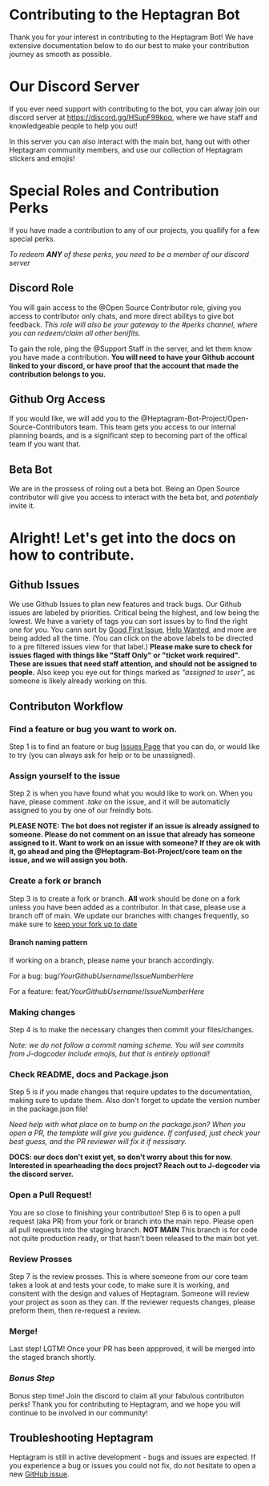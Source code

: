 # Contributing to the Heptagran Bot

Thank you for your interest in contributing to the Heptagram Bot!  We have extensive documentation below to do our best to make your contribution journey as smooth as possible.

# Our Discord Server
 If you ever need support with contributing to the bot, you can alway join our discord server at <https://discord.gg/HSupF99kpq>, where we have staff and knowledgeable people to help you out! 

 In this server you can also interact with the main bot, hang out with other Heptagram community members, and use our collection of Heptagram stickers and emojis!

 # Special Roles and Contribution Perks
If you have made a contribution to any of our projects, you quallify for a few special perks.

*To redeem **ANY** of these perks, you need to be a member of our discord server*

## Discord Role
You will gain access to the @Open Source Contributor role, giving you access to contributor only chats, and more direct abilitys to give bot feedback. *This role will also be your gateway to the #perks channel, where you can redeem/claim all other benifits.*

To gain the role, ping the @Support Staff in the server, and let them know you have made a contribution. **You will need to have your Github account linked to your discord, or have proof that the account that made the contribution belongs to you.**

## Github Org Access
If you would like, we will add you to the @Heptagram-Bot-Project/Open-Source-Contributors team. This team gets you access to our internal planning boards, and is a significant step to becoming part of the offical team if you want that.

## Beta Bot
We are in the prossess of roling out a beta bot. Being an Open Source contributor will give you access to interact with the beta bot, and *potentialy* invite it.

# Alright! Let's get into the docs on how to contribute.

## Github Issues
We use Github Issues to plan new features and track bugs. Our Github issues are labeled by priorities. Critical being the highest, and low being the lowest. We have a variety of tags you can sort issues by to find the right one for you. You cann sort by [Good First Issue](https://github.com/Heptagram-Bot-Project/bot/issues?q=is%3Aopen+is%3Aissue+label%3A%22good+first+issue%22), [Help Wanted](https://github.com/Heptagram-Bot-Project/bot/issues?q=is%3Aopen+is%3Aissue+label%3A%22%F0%9F%91%90+help+wanted+%F0%9F%91%90%22), and more are being added all the time. (You can click on the above labels to be directed to a pre filtered issues view for that label.) **Please make sure to check for issues flaged with things like "Staff Only" or "ticket work required". These are issues that need staff attention, and should not be assigned to people.** Also keep you eye out for things marked as *"assigned to user"*, as someone is likely already working on this.


 ## Contributon Workflow

### Find a feature or bug you want to work on.
Step 1 is to find an feature or bug [Issues Page](https://github.com/Heptagram-Bot-Project/bot/issues) that you can do, or would like to try (you can always ask for help or to be unassigned). 

### Assign yourself to the issue
Step 2 is when you have found what you would like to work on. When you have, please comment *.take* on the issue, and it will be automaticly assigned to you by one of our freindly bots.

**PLEASE NOTE: The bot does not register if an issue is already assigned to someone. Please do not comment on an issue that already has someone assigned to it. Want to work on an issue with someone? If they are ok with it, go ahead and ping the @Heptagram-Bot-Project/core team on the issue, and we will assign you both.**

### Create a fork or branch
Step 3 is to create a fork or branch. **All** work should be done on a fork unless you have been added as a contributor. In that case, please use a branch off of main. We update our branches with changes frequently, so make sure to [keep your fork up to date](https://dev.to/giannellitech/keeping-your-fork-up-to-date-klh)

#### Branch naming pattern
If working on a branch, please name your branch accordingly. 

For a bug:
bug/*YourGithubUsername*/*IssueNumberHere*

For a feature:
feat/*YourGithubUsername*/*IssueNumberHere*

### Making changes
Step 4 is to make the necessary changes then commit your files/changes. 

*Note: we do not follow a commit naming scheme. You will see commits from J-dogcoder include emojis, but that is entirely optional!*

### Check README, docs and Package.json
Step 5 is if you made changes that require updates to the documentation, making sure to update them. Also don't forget to update the version number in the package.json file!

*Need help with what place on to bump on the package.json? When you open a PR, the template will give you guidence. If confused, just check your best guess, and the PR reviewer will fix it if nessisary.*

**DOCS: our docs don't exist yet, so don't worry about this for now. Interested in spearheading the docs project? Reach out to J-dogcoder via the discord server.**


### Open a Pull Request!
You are so close to finishing your contribution! Step 6 is to open a pull request (aka PR) from your fork or branch into the main repo. Please open all pull requests into the staging branch. **NOT MAIN** This branch is for code not quite production ready, or that hasn't been released to the main bot yet.

### Review Prosses
Step 7 is the review prosses. This is where someone from our core team takes a look at and tests your code, to make sure it is working, and consitent with the design and values of Heptagram. Someone will review your project as soon as they can. If the reviewer requests changes, please preform them, then re-request a review.

### Merge!
Last step! LGTM! Once your PR has been appproved, it will be merged into the staged branch shortly.

### *Bonus Step*
Bonus step time! Join the discord to claim all your fabulous contributon perks! Thank you for contributing to Heptagram, and we hope you will continue to be involved in our community!

## Troubleshooting Heptagram

Heptagram is still in active development - bugs and issues are expected. If you experience a bug or issues you could not fix, do not hesitate to open a new [GitHub issue](https://github.com/Heptagram-Bot-Project/bot/issues/new).